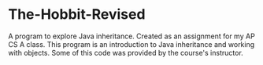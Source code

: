 # The-Hobbit-Revised
A program to explore Java inheritance. Created as an assignment for my AP CS A class.
This program is an introduction to Java inheritance and working with objects.
Some of this code was provided by the course's instructor.
